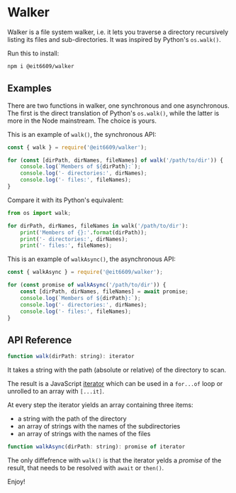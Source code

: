 # Walker

Walker is a file system walker, i.e. it lets you traverse a directory recursively listing its files and sub-directories.
It was inspired by Python's `os.walk()`.

Run this to install:

```bash
npm i @eit6609/walker
```

## Examples

There are two functions in walker, one synchronous and one asynchronous. The first is the direct translation of Python's
`os.walk()`, while the latter is more in the Node mainstream. The choice is yours.

This is an example of `walk()`, the synchronous API:

```js
const { walk } = require('@eit6609/walker');

for (const [dirPath, dirNames, fileNames] of walk('/path/to/dir')) {
    console.log(`Members of ${dirPath}:`);
    console.log('- directories:', dirNames);
    console.log('- files:', fileNames);
}
```

Compare it with its Python's equivalent:

```python
from os import walk;

for dirPath, dirNames, fileNames in walk('/path/to/dir'):
    print('Members of {}:'.format(dirPath));
    print('- directories:', dirNames);
    print('- files:', fileNames);
```

This is an example of `walkAsync()`, the asynchronous API:

```js
const { walkAsync } = require('@eit6609/walker');

for (const promise of walkAsync('/path/to/dir')) {
    const [dirPath, dirNames, fileNames] = await promise;
    console.log(`Members of ${dirPath}:`);
    console.log('- directories:', dirNames);
    console.log('- files:', fileNames);
}
```

## API Reference

```js
function walk(dirPath: string): iterator
```

It takes a string with the path (absolute or relative) of the directory to scan.

The result is a JavaScript [iterator](https://developer.mozilla.org/it/docs/Web/JavaScript/Guide/Iterators_and_generators) which can be used in a `for...of` loop or unrolled to an array with `[...it]`.

At every step the iterator yields an array containing three items:

* a string with the path of the directory
* an array of strings with the names of the subdirectories
* an array of strings with the names of the files

```js
function walkAsync(dirPath: string): promise of iterator
```

The only diffefrence with `walk()` is that the iterator yelds a *promise* of the result, that needs to be resolved with `await` or `then()`.

Enjoy!
